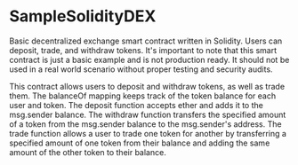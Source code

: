 # SampleSolidityDEX
Basic decentralized exchange smart contract written in Solidity. Users can deposit, trade, and withdraw tokens. 
It's important to note that this smart contract is just a basic example and is not production ready. It should not be used in a real world scenario without proper testing and security audits.

This contract allows users to deposit and withdraw tokens, as well as trade them. The balanceOf mapping keeps track of the token balance for each user and token. The deposit function accepts ether and adds it to the msg.sender balance. The withdraw function transfers the specified amount of a token from the msg.sender balance to the msg.sender's address. The trade function allows a user to trade one token for another by transferring a specified amount of one token from their balance and adding the same amount of the other token to their balance.
